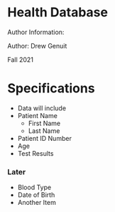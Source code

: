 # Health Database

Author Information:

Author: Drew Genuit

Fall 2021

# Specifications

* Data will include
* Patient Name
  + First Name
  + Last Name
* Patient ID Number
* Age
* Test Results

### Later
* Blood Type
* Date of Birth 
* Another Item

